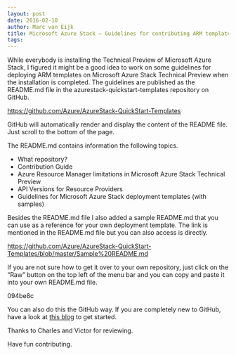 ```yaml
---
layout: post
date: 2016-02-10
author: Marc van Eijk
title: Microsoft Azure Stack – Guidelines for contributing ARM templates
tags:
---
```

While everybody is installing the Technical Preview of Microsoft Azure Stack, I figured it might be a good idea to work on some guidelines for deploying ARM templates on Microsoft Azure Stack Technical Preview when the installation is completed. The guidelines are published as the README.md file in the azurestack-quickstart-templates repository on GitHub.

https://github.com/Azure/AzureStack-QuickStart-Templates

GitHub will automatically render and display the content of the README file. Just scroll to the bottom of the page.

The README.md contains information the following topics.

- What repository?
- Contribution Guide
- Azure Resource Manager limitations in Microsoft Azure Stack Technical Preview
- API Versions for Resource Providers
- Guidelines for Microsoft Azure Stack deployment templates (with samples)

Besides the README.md file I also added a sample README.md that you can use as a reference for your own deployment template. The link is mentioned in the README.md file but you can also access is directly.

https://github.com/Azure/AzureStack-QuickStart-Templates/blob/master/Sample%20README.md

If you are not sure how to get it over to your own repository, just click on the “Raw” button on the top left of the menu bar and you can copy and paste it into your own README.md file.

094be8c

You can also do this the GitHub way. If you are completely new to GitHub, have a look at [this blog](/2016/02/03/githubstart.md) to get started.

Thanks to Charles and Victor for reviewing.

Have fun contributing.
